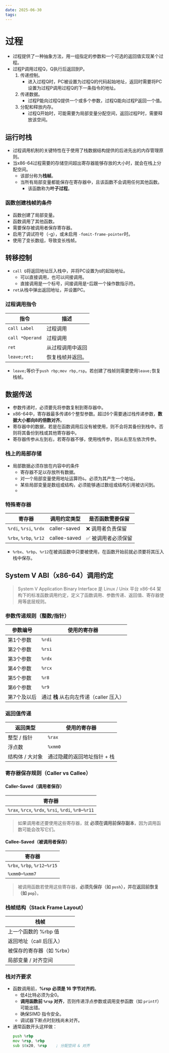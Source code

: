 ```yaml
---
date: 2025-06-30
tags:
---
```

# 过程
- 过程提供了一种抽象方法，用一组指定的参数和一个可选的返回值实现某个过程。
- 过程P调用过程Q，Q执行后返回到P。
	1. 传递控制。
		- 进入过程Q时，PC被设置为过程Q的代码起始地址，返回时需要将PC设置为过程P调用过程Q的下一条指令的地址。
	2. 传递数据。
		- 过程P能向过程Q提供一个或多个参数，过程Q能向过程P返回一个值。
	3. 分配和释放内存。
		- 过程Q开始时，可能需要为局部变量分配空间，返回过程P时，需要释放该空间。
## 运行时栈
- 过程调用机制的关键特性在于使用了栈数据结构提供的后进先出的内存管理原则。
- 当x86-64过程需要的存储空间超出寄存器能够存放的大小时，就会在栈上分配空间。
	- 该部分称为**栈帧**。
	- 当所有局部变量都能保存在寄存器中，且该函数不会调用任何其他函数。
		- 该函数称为**叶子过程**。
### 函数创建栈帧的条件
- 函数创建了局部变量。
- 函数调用了其他函数。
- 需要保存被调用者保存寄存器。
- 启用了调试符号（-g），或未启用 `-fomit-frame-pointer`时。
- 使用了变长数组，导致变长栈帧。
## 转移控制
- `call Q`将返回地址压入栈中，并将PC设置为`Q`的起始地址。
	- 可以直接调用，也可以间接调用。
	- 直接调用是一个标号，间接调用是`*`后跟一个操作数指示符。
- `ret`从栈中弹出返回地址，并设置PC。
### 过程调用指令
| 指令              | 描述       |
| --------------- | -------- |
| `call Label`    | 过程调用     |
| `call *Operand` | 过程调用     |
| `ret`           | 从过程调用中返回 |
| `leave;ret;`    | 恢复栈帧并返回。 |
- `leave;`等价于`push rbp;mov rbp,rsp`。若创建了栈帧则需要使用`leave;`恢复栈帧。
## 数据传送
- 参数传递时，必须要先将参数复制到寄存器中。
- x86-64中，寄存器最多传递6个整型参数。超过6个需要通过栈传递参数，**数据大小都向8的倍数对齐**。
- 寄存器中的数据，若是在函数调用后没有被使用，则不会将其备份到栈中。否则将其备份到栈或其他寄存器中。
- 寄存器传参从左到右，若寄存器不够，使用栈传参，则从右至左依次传参。
### 栈上的局部存储
- 局部数据必须存放在内容中的条件
	- 寄存器不足以存放所有数据。
	- 对一个局部变量使用地址运算符`&`，必须为其产生一个地址。
	- 某些局部变量是数组或结构，必须能够通过数组或结构引用被访问到。
	- 
### 特殊寄存器
|寄存器|调用约定类型|是否函数需要保留|
|---|---|---|
|`%rdi`, `%rsi`, `%rdx`|caller-saved|❌ 调用者负责保留|
|`%rbx`, `%rbp`, `%r12`|callee-saved|✅ 被调用者必须保留|-
- `%rbx`、`%rbp`、`%r12`在被调函数中只要被使用，在函数开始前就必须要将其压入栈中保存。
## System V ABI（x86-64）调用约定
> System V Application Binary Interface 是 Linux / Unix 平台 x86-64 架构下的标准函数调用约定，定义了函数调用、参数传递、返回值、寄存器使用等底层规则。
### 参数传递规则（整数/指针）
| 参数编号 | 使用的寄存器 |
|----------|---------------|
| 第1个参数 | `%rdi` |
| 第2个参数 | `%rsi` |
| 第3个参数 | `%rdx` |
| 第4个参数 | `%rcx` |
| 第5个参数 | `%r8`  |
| 第6个参数 | `%r9`  |
| 第7个及以后 | 通过 **栈** 从右向左传递（caller 压入） |
###  返回值传递
| 返回类型      | 使用的寄存器          |
| --------- | --------------- |
| 整型 / 指针   | `%rax`          |
| 浮点数       | `%xmm0`         |
| 结构体 / 大对象 | 通过隐藏的返回地址指针 + 栈 |
###  寄存器保存规则（Caller vs Callee）
#### Caller-Saved（调用者保存）
| 寄存器                                                  |
| ---------------------------------------------------- |
| `%rax`, `%rcx`, `%rdx`, `%rsi`, `%rdi`, `%r8`–`%r11` |
> 如果调用者还要使用这些寄存器，就 **必须在调用前保存副本**，因为调用函数可能会改写它们。
#### Callee-Saved（被调用者保存）
| 寄存器                           |
| ----------------------------- |
| `%rbx`, `%rbp`, `%r12`–`%r15` |
| `%xmm0`–`%xmm7`               |
> 被调用函数若使用这些寄存器，**必须先保存（如 `push`），并在返回前恢复（如 `pop`）**。
### 栈帧结构（Stack Frame Layout）
|栈帧|
|-|
|上一个函数的 %rbp 值|
|返回地址（call 后压入）|
|被保存的寄存器（如 %rbx）|
|局部变量 / 对齐空间|
### 栈对齐要求
- 函数调用前，**%rsp 必须是 16 字节对齐的**。
	- 低4比特必须为全0。
	- **调用函数前 `%rsp` 对齐**，否则传递浮点参数或调用变参函数（如 `printf`）可能出错。
	- 确保SIMD 指令安全。
	- 调试器下断点时刻栈尚未对齐。
- 通常函数开头这样做：
  ```asm
  push %rbp
  mov %rsp, %rbp
  sub $0x20, %rsp    ; 分配空间 & 对齐